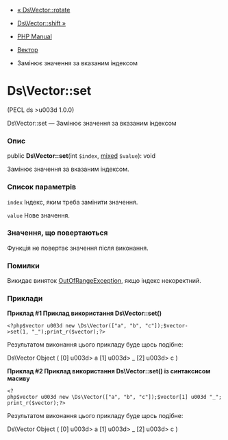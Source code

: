 - [« Ds\Vector::rotate](ds-vector.rotate.md)
- [Ds\Vector::shift »](ds-vector.shift.md)

- [PHP Manual](index.md)
- [Вектор](class.ds-vector.md)
- Замінює значення за вказаним індексом

# Ds\Vector::set

(PECL ds \>u003d 1.0.0)

Ds\Vector::set — Замінює значення за вказаним індексом

### Опис

public **Ds\Vector::set**(int `$index`,
[mixed](language.types.declarations.md#language.types.declarations.mixed)
`$value`): void

Замінює значення за вказаним індексом.

### Список параметрів

`index`
Індекс, яким треба замінити значення.

`value`
Нове значення.

### Значення, що повертаються

Функція не повертає значення після виконання.

### Помилки

Викидає виняток
[OutOfRangeException](class.outofrangeexception.md), якщо індекс
некоректний.

### Приклади

**Приклад #1 Приклад використання **Ds\Vector::set()****

` <?php$vector u003d new \Ds\Vector(["a", "b", "c"]);$vector->set(1, "_");print_r($vector);?> `

Результатом виконання цього прикладу буде щось подібне:

Ds\Vector Object
(
[0] u003d> a
[1] u003d> _
[2] u003d> c
)

**Приклад #2 Приклад використання **Ds\Vector::set()** із синтаксисом
масиву**

` <?php$vector u003d new \Ds\Vector(["a", "b", "c"]);$vector[1] u003d "_";print_r($vector);?> `

Результатом виконання цього прикладу буде щось подібне:

Ds\Vector Object
(
[0] u003d> a
[1] u003d> _
[2] u003d> c
)
